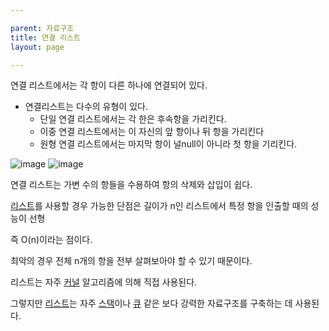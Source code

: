 ```yaml
---

parent: 자료구조
title: 연결 리스트
layout: page

---
```




연결 리스트에서는 각 항이 다른 하나에 연결되어 있다.

- 연결리스트는 다수의 유형이 있다.
    - 단일 연결 리스트에서는 각 한은 후속항을 가리킨다.
    - 이중 연결 리스트에서는 이 자신의 앞 항이나 뒤 항을 가리킨다
    - 원형 연결 리스트에서는 마지막 항이 널null이 아니라 첫 항을 기리킨다.

![image](https://user-images.githubusercontent.com/116250393/211204598-de7a081f-f030-4993-8a75-3b5cf99d8343.png)
![image](https://user-images.githubusercontent.com/116250393/211204607-85779731-97d3-4399-b256-bb7360a4d11c.png)


연결 리스트는 가변 수의 항들을 수용하여 항의 삭제와 삽입이 쉽다.

[리스트](리스트.html)를 사용할 경우 가능한 단점은 길이가 n인 리스트에서 특정 항을 인출할 때의 성능이 선형

즉 O(n)이라는 점이다.

최악의 경우 전체 n개의 항을 전부 살펴보아야 할 수 있기 때문이다.

리스트는 자주 [커널](커널.html) 알고리즘에 의해 직접 사용된다.

그렇지만 [리스트](리스트.html)는 자주 [스택](스택.html)이나 [큐](큐.html) 같은 보다 강력한 자료구조를 구축하는 데 사용된다.